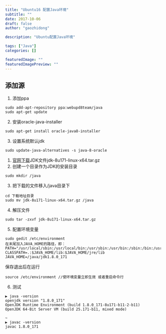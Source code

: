 ```yaml
---
title: "Ubuntu16 配置Java环境"
subtitle: ""
date: 2017-10-06
draft: false
author: "gaozhidong"

description: "Ubuntu配置Java环境"

tags: ["Java"]
categories: []

featuredImage: ""
featuredImagePreview: ""
---
```


<!--more-->

## 添加源

1. 添加ppa

```
sudo add-apt-repository ppa:webupd8team/java
sudo apt-get update
```

2. 安装oracle-java-installer

```
sudo apt-get install oracle-java8-installer
```

3. 设置系统默认jdk

```
sudo update-java-alternatives -s java-8-oracle
```

1. [官网下载](http://www.oracle.com/technetwork/java/javase/downloads/jdk8-downloads-2133151.html)JDK文件jdk-8u171-linux-x64.tar.gz
2. 创建一个目录作为JDK的安装目录

```
sudo mkdir /java   
```

3. 把下载的文件移入/java目录下

```
cd 下载地址目录
sudo mv jdk-8u171-linux-x64.tar.gz /java
```

4. 解压文件

```
sudo tar -zxvf jdk-8u171-linux-x64.tar.gz
```

5. 配置环境变量

```
sudo gedit /etc/environment
在末尾加入JAVA_HOME的路径，即：
PATH="/usr/local/sbin:/usr/local/bin:/usr/sbin:/usr/bin:/sbin:/bin:/usr/games:/usr/local/games:$JAVA_HOME/bin"
CLASSPATH=.:$JAVA_HOME/lib:$JAVA_HOME/jre/lib
JAVA_HOME=/java/jdk1.8.0_171
```

保存退出后在运行

```
source /etc/environment //使环境变量立即生效 或者重启命令行
```

6.  测试

```
▶ java -version
openjdk version "1.8.0_171"
OpenJDK Runtime Environment (build 1.8.0_171-8u171-b11-2-b11)
OpenJDK 64-Bit Server VM (build 25.171-b11, mixed mode)

~                                                                                                                      
▶ javac -version
javac 1.8.0_171

```


